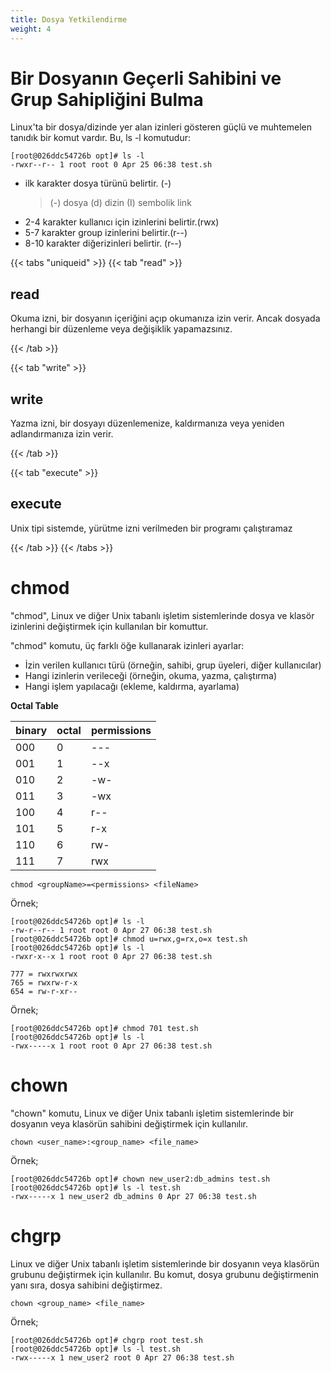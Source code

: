 ```yaml
---
title: Dosya Yetkilendirme
weight: 4
---
```


# Bir Dosyanın Geçerli Sahibini ve Grup Sahipliğini Bulma

Linux'ta bir dosya/dizinde yer alan izinleri gösteren güçlü ve muhtemelen tanıdık bir komut vardır. Bu, ls -l komutudur:

```tpl
[root@026ddc54726b opt]# ls -l
-rwxr--r-- 1 root root 0 Apr 25 06:38 test.sh
```
 
* ilk karakter dosya türünü belirtir. (-)
  > (-) dosya
  > (d) dizin
  > (I) sembolik link
* 2-4 karakter kullanıcı için izinlerini belirtir.(rwx)
* 5-7 karakter  group izinlerini belirtir.(r--)
* 8-10 karakter diğerizinleri belirtir. (r--)




{{< tabs "uniqueid" >}}
{{< tab "read" >}}
## read

Okuma izni, bir dosyanın içeriğini açıp okumanıza izin verir. Ancak dosyada herhangi bir düzenleme veya değişiklik yapamazsınız.

{{< /tab >}}

{{< tab "write" >}}

## write

Yazma izni, bir dosyayı düzenlemenize, kaldırmanıza veya yeniden adlandırmanıza izin verir.

{{< /tab >}}

{{< tab "execute" >}}

## execute

Unix tipi sistemde, yürütme izni verilmeden bir programı çalıştıramaz

{{< /tab >}}
{{< /tabs >}}

# chmod

"chmod", Linux ve diğer Unix tabanlı işletim sistemlerinde dosya ve klasör izinlerini değiştirmek için kullanılan bir komuttur.

"chmod" komutu, üç farklı öğe kullanarak izinleri ayarlar:

- İzin verilen kullanıcı türü (örneğin, sahibi, grup üyeleri, diğer kullanıcılar)
- Hangi izinlerin verileceği (örneğin, okuma, yazma, çalıştırma)
- Hangi işlem yapılacağı (ekleme, kaldırma, ayarlama)

**Octal Table**

| binary | octal | permissions |
|--------|-------|-------------|
| 000    | 0     | ---         |
| 001    | 1     | --x         |
| 010    | 2     | -w-         |
| 011    | 3     | -wx         |
| 100    | 4     | r--         |
| 101    | 5     | r-x         |
| 110    | 6     | rw-         |
| 111    | 7     | rwx         |


```
chmod <groupName>=<permissions> <fileName>  
```

Örnek;

```tpl
[root@026ddc54726b opt]# ls -l
-rw-r--r-- 1 root root 0 Apr 27 06:38 test.sh
[root@026ddc54726b opt]# chmod u=rwx,g=rx,o=x test.sh 
[root@026ddc54726b opt]# ls -l
-rwxr-x--x 1 root root 0 Apr 27 06:38 test.sh
```

```
777 = rwxrwxrwx  
765 = rwxrw-r-x  
654 = rw-r-xr--  
```

Örnek;

```tpl
[root@026ddc54726b opt]# chmod 701 test.sh 
[root@026ddc54726b opt]# ls -l
-rwx-----x 1 root root 0 Apr 27 06:38 test.sh
```


#  chown

"chown" komutu, Linux ve diğer Unix tabanlı işletim sistemlerinde bir dosyanın veya klasörün sahibini değiştirmek için kullanılır.


```
chown <user_name>:<group_name> <file_name>
```

Örnek;

```tpl
[root@026ddc54726b opt]# chown new_user2:db_admins test.sh 
[root@026ddc54726b opt]# ls -l test.sh 
-rwx-----x 1 new_user2 db_admins 0 Apr 27 06:38 test.sh
```
 
 # chgrp

Linux ve diğer Unix tabanlı işletim sistemlerinde bir dosyanın veya klasörün grubunu değiştirmek için kullanılır. Bu komut, dosya grubunu değiştirmenin yanı sıra, dosya sahibini değiştirmez.

```
chown <group_name> <file_name>
```

Örnek;

```tpl
[root@026ddc54726b opt]# chgrp root test.sh 
[root@026ddc54726b opt]# ls -l test.sh 
-rwx-----x 1 new_user2 root 0 Apr 27 06:38 test.sh
```


